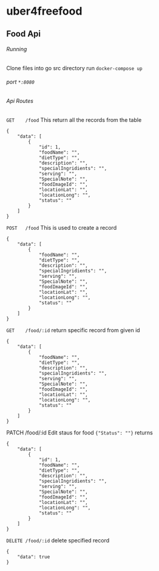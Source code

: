# uber4freefood
## Food Api

###### Running
Clone files into go src directory
run `docker-compose up`

###### port `*:8080`

###### Api Routes
`GET    /food`
This return all the records from the table
```
{
    "data": [
        {
            "id": 1,
            "foodName": "",
            "dietType": "",
            "description": "",
            "specialIngridients": "",
            "serving": "",
            "SpecialNote": "",
            "foodImageId": "",
            "locationLat": "",
            "locationLong": "",
            "status": ""
        }
    ]
}
```

`POST   /food`
This is used to create a record
```
{
    "data": [
        {
            "foodName": "",
            "dietType": "",
            "description": "",
            "specialIngridients": "",
            "serving": "",
            "SpecialNote": "",
            "foodImageId": "",
            "locationLat": "",
            "locationLong": "",
            "status": ""
        }
    ]
}
```
`GET    /food/:id`
return specific record from given id
```
{
    "data": [
        {
            "foodName": "",
            "dietType": "",
            "description": "",
            "specialIngridients": "",
            "serving": "",
            "SpecialNote": "",
            "foodImageId": "",
            "locationLat": "",
            "locationLong": "",
            "status": ""
        }
    ]
}
```
PATCH  /food/:id
Edit staus for food
`{"Status": ""}`
returns
```
{
    "data": [
        {
            "id": 1,
            "foodName": "",
            "dietType": "",
            "description": "",
            "specialIngridients": "",
            "serving": "",
            "SpecialNote": "",
            "foodImageId": "",
            "locationLat": "",
            "locationLong": "",
            "status": ""
        }
    ]
}
```
`DELETE /food/:id`
delete specified record
```
{
    "data": true
}
```